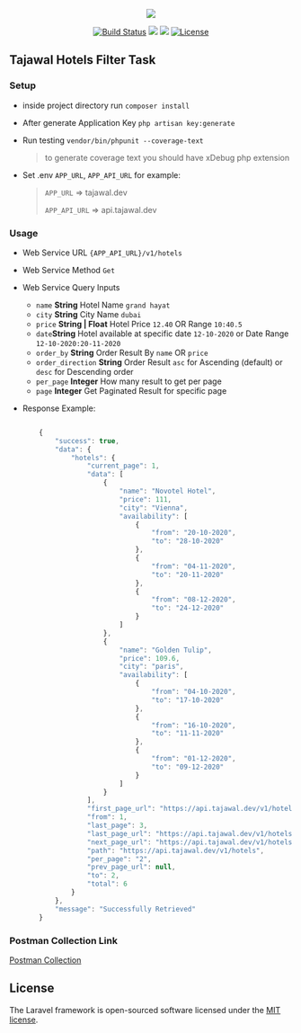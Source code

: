 <p align="center"><img src="https://laravel.com/assets/img/components/logo-laravel.svg"></p>

<p align="center">
<a href="https://travis-ci.org/ahmad-sa3d/tajawal-backend"><img src="https://api.travis-ci.org/ahmad-sa3d/tajawal-backend.svg?branch=master" alt="Build Status"></a>
<a href="https://codeclimate.com/github/ahmad-sa3d/tajawal-backend/maintainability"><img src="https://api.codeclimate.com/v1/badges/7a42bac3e3c2ac7f7060/maintainability" /></a>
<a href="https://codeclimate.com/github/ahmad-sa3d/tajawal-backend/test_coverage"><img src="https://api.codeclimate.com/v1/badges/7a42bac3e3c2ac7f7060/test_coverage" /></a>
<a href="https://packagist.org/packages/laravel/framework"><img src="https://poser.pugx.org/laravel/framework/license.svg" alt="License"></a>
</p>

## Tajawal Hotels Filter Task

### Setup
* inside project directory run `composer install`
* After generate Application Key `php artisan key:generate`
* Run testing `vendor/bin/phpunit --coverage-text`
	> to generate coverage text you should have xDebug php extension


* Set .env `APP_URL`, `APP_API_URL` for example:
	> `APP_URL` => tajawal.dev
	>
	> `APP_API_URL` => api.tajawal.dev
	
### Usage
* Web Service URL `{APP_API_URL}/v1/hotels`
* Web Service Method `Get`
* Web Service Query Inputs
	- `name` __String__ Hotel Name `grand hayat`
	- `city` __String__ City Name `dubai`
	- `price` __String | Float__ Hotel Price `12.40` OR Range `10:40.5`
	- `date`__String__ Hotel available at specific date `12-10-2020` or Date Range `12-10-2020:20-11-2020`
	- `order_by` __String__ Order Result By `name` OR `price`
	- `order_direction` __String__ Order Result `asc` for Ascending (default) or `desc` for Descending order
	- `per_page` __Integer__ How many result to get per page
	- `page` __Integer__ Get Paginated Result for specific page


* Response Example:

	``` javascript
	
		{
		    "success": true,
		    "data": {
		        "hotels": {
		            "current_page": 1,
		            "data": [
		                {
		                    "name": "Novotel Hotel",
		                    "price": 111,
		                    "city": "Vienna",
		                    "availability": [
		                        {
		                            "from": "20-10-2020",
		                            "to": "28-10-2020"
		                        },
		                        {
		                            "from": "04-11-2020",
		                            "to": "20-11-2020"
		                        },
		                        {
		                            "from": "08-12-2020",
		                            "to": "24-12-2020"
		                        }
		                    ]
		                },
		                {
		                    "name": "Golden Tulip",
		                    "price": 109.6,
		                    "city": "paris",
		                    "availability": [
		                        {
		                            "from": "04-10-2020",
		                            "to": "17-10-2020"
		                        },
		                        {
		                            "from": "16-10-2020",
		                            "to": "11-11-2020"
		                        },
		                        {
		                            "from": "01-12-2020",
		                            "to": "09-12-2020"
		                        }
		                    ]
		                }
		            ],
		            "first_page_url": "https://api.tajawal.dev/v1/hotels?order_by=price&order_direction=desc&per_page=2&page=1",
		            "from": 1,
		            "last_page": 3,
		            "last_page_url": "https://api.tajawal.dev/v1/hotels?order_by=price&order_direction=desc&per_page=2&page=3",
		            "next_page_url": "https://api.tajawal.dev/v1/hotels?order_by=price&order_direction=desc&per_page=2&page=2",
		            "path": "https://api.tajawal.dev/v1/hotels",
		            "per_page": "2",
		            "prev_page_url": null,
		            "to": 2,
		            "total": 6
		        }
		    },
		    "message": "Successfully Retrieved"
		}

	```

	
### Postman Collection Link
[Postman Collection](https://www.getpostman.com/collections/eb86bedd54c39a2065f3)


## License

The Laravel framework is open-sourced software licensed under the [MIT license](http://opensource.org/licenses/MIT).
